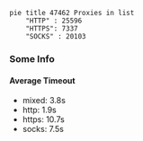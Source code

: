 
```mermaid
pie title 47462 Proxies in list
    "HTTP" : 25596
    "HTTPS": 7337
    "SOCKS" : 20103
```

### Some Info
#### Average Timeout

- mixed: 3.8s
- http: 1.9s
- https: 10.7s
- socks: 7.5s